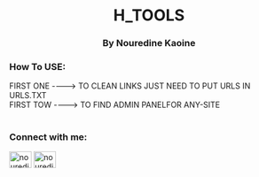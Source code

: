  <h1 align="center">H_TOOLS</h1>
<h3 align="center">By Nouredine Kaoine</h3>



<h3 align="left">How To USE: </h3>
<p align="left">
  FIRST ONE ----> TO CLEAN LINKS JUST NEED TO PUT URLS IN URLS.TXT
  <br>
  FIRST TOW ----> TO FIND ADMIN PANELFOR ANY-SITE
</p>
<h1 align="center"></h1>
<h3 align="left">Connect with me:</h3>

<p align="left">
<a href="https://instagram.com/nouredinekn" target="blank"><img align="center" src="https://raw.githubusercontent.com/rahuldkjain/github-profile-readme-generator/master/src/images/icons/Social/instagram.svg" alt="nouredinekn" height="30" width="40" /></a>
 <a href="https://t.me/n2k4n" target="blank"><img align="center" src="https://upload.wikimedia.org/wikipedia/commons/8/83/Telegram_2019_Logo.svg" alt="nouredinekn" height="30" width="40" /></a>
</p>
     
     
     
     


